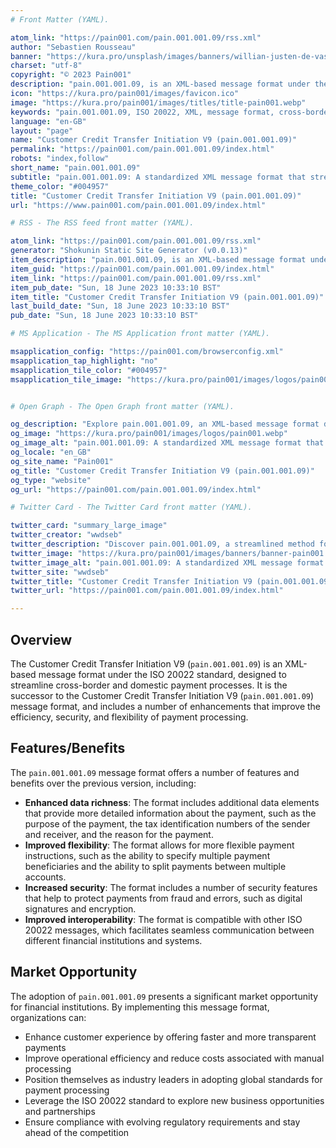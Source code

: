 ```yaml
---
# Front Matter (YAML).

atom_link: "https://pain001.com/pain.001.001.09/rss.xml"
author: "Sebastien Rousseau"
banner: "https://kura.pro/unsplash/images/banners/willian-justen-de-vasconcellos-jUCQRQeRs3k-unsplash.jpg"
charset: "utf-8"
copyright: "© 2023 Pain001"
description: "pain.001.001.09, is an XML-based message format under the ISO 20022 standard designed to streamline cross-border and domestic payment processes."
icon: "https://kura.pro/pain001/images/favicon.ico"
image: "https://kura.pro/pain001/images/titles/title-pain001.webp"
keywords: "pain.001.001.09, ISO 20022, XML, message format, cross-border payments, domestic payments, efficiency, security, flexibility, interoperability"
language: "en-GB"
layout: "page"
name: "Customer Credit Transfer Initiation V9 (pain.001.001.09)"
permalink: "https://pain001.com/pain.001.001.09/index.html"
robots: "index,follow"
short_name: "pain.001.001.09"
subtitle: "pain.001.001.09: A standardized XML message format that streamlines cross-border and domestic payments."
theme_color: "#004957"
title: "Customer Credit Transfer Initiation V9 (pain.001.001.09)"
url: "https://www.pain001.com/pain.001.001.09/index.html"

# RSS - The RSS feed front matter (YAML).

atom_link: "https://pain001.com/pain.001.001.09/rss.xml"
generator: "Shokunin Static Site Generator (v0.0.13)"
item_description: "pain.001.001.09, is an XML-based message format under the ISO 20022 standard designed to streamline cross-border and domestic payment processes."
item_guid: "https://pain001.com/pain.001.001.09/index.html"
item_link: "https://pain001.com/pain.001.001.09/rss.xml"
item_pub_date: "Sun, 18 June 2023 10:33:10 BST"
item_title: "Customer Credit Transfer Initiation V9 (pain.001.001.09)"
last_build_date: "Sun, 18 June 2023 10:33:10 BST"
pub_date: "Sun, 18 June 2023 10:33:10 BST"

# MS Application - The MS Application front matter (YAML).

msapplication_config: "https://pain001.com/browserconfig.xml"
msapplication_tap_highlight: "no"
msapplication_tile_color: "#004957"
msapplication_tile_image: "https://kura.pro/pain001/images/logos/pain001.webp"


# Open Graph - The Open Graph front matter (YAML).

og_description: "Explore pain.001.001.09, an XML-based message format designed to enhance cross-border and domestic payment processes. Learn how it increases efficiency, improves compliance, and enables interoperability."
og_image: "https://kura.pro/pain001/images/logos/pain001.webp"
og_image_alt: "pain.001.001.09: A standardized XML message format that streamlines cross-border and domestic payments."
og_locale: "en_GB"
og_site_name: "Pain001"
og_title: "Customer Credit Transfer Initiation V9 (pain.001.001.09)"
og_type: "website"
og_url: "https://pain001.com/pain.001.001.09/index.html"

# Twitter Card - The Twitter Card front matter (YAML).

twitter_card: "summary_large_image"
twitter_creator: "wwdseb"
twitter_description: "Discover pain.001.001.09, a streamlined method for initiating credit transfers. Enhance efficiency, improve compliance, and ensure interoperability with this ISO 20022 standard."
twitter_image: "https://kura.pro/pain001/images/banners/banner-pain001.png"
twitter_image_alt: "pain.001.001.09: A standardized XML message format that streamlines cross-border and domestic payments."
twitter_site: "wwdseb"
twitter_title: "Customer Credit Transfer Initiation V9 (pain.001.001.09)"
twitter_url: "https://pain001.com/pain.001.001.09/index.html"

---
```



<!-- markdownlint-disable MD033 MD041 -->

<div class="row g-0">
    <div
      class="col-lg-6 order-lg-2 text-white"
      style="
        background: url(
          'https://kura.pro/unsplash/images/banners/max-williams-dtYGcdagOm0-unsplash.jpg') no-repeat;
        background-size: cover;
        background-position: center;
        ">
    </div>
    <div class="col-lg-6 order-lg-1 text-left">
      <div class="container-fluid px-5 py-5">

<!-- markdownlint-enable MD033 MD041 -->
## Overview

The Customer Credit Transfer Initiation V9 (`pain.001.001.09`) is an
XML-based message format under the ISO 20022 standard, designed to
streamline cross-border and domestic payment processes. It is the
successor to the Customer Credit Transfer Initiation V9
(`pain.001.001.09`) message format, and includes a number of
enhancements that improve the efficiency, security, and flexibility of
payment processing.

## Features/Benefits

The `pain.001.001.09` message format offers a number of features and
benefits over the previous version, including:

- **Enhanced data richness**: The format includes additional data
  elements that provide more detailed information about the payment,
  such as the purpose of the payment, the tax identification numbers of
  the sender and receiver, and the reason for the payment.
- **Improved flexibility**: The format allows for more flexible payment
  instructions, such as the ability to specify multiple payment
  beneficiaries and the ability to split payments between multiple
  accounts.
- **Increased security**: The format includes a number of security
  features that help to protect payments from fraud and errors, such as
  digital signatures and encryption.
- **Improved interoperability**: The format is compatible with other
  ISO 20022 messages, which facilitates seamless communication between
  different financial institutions and systems.

## Market Opportunity

The adoption of `pain.001.001.09` presents a significant market
opportunity for financial institutions. By implementing this message
format, organizations can:

- Enhance customer experience by offering faster and more transparent payments
- Improve operational efficiency and reduce costs associated with manual processing
- Position themselves as industry leaders in adopting global standards for payment processing
- Leverage the ISO 20022 standard to explore new business opportunities and partnerships
- Ensure compliance with evolving regulatory requirements and stay ahead of the competition

<!-- markdownlint-disable MD033 MD041 -->

  </div>
  </div>
</div>

<!-- markdownlint-enable MD033 MD041 -->
